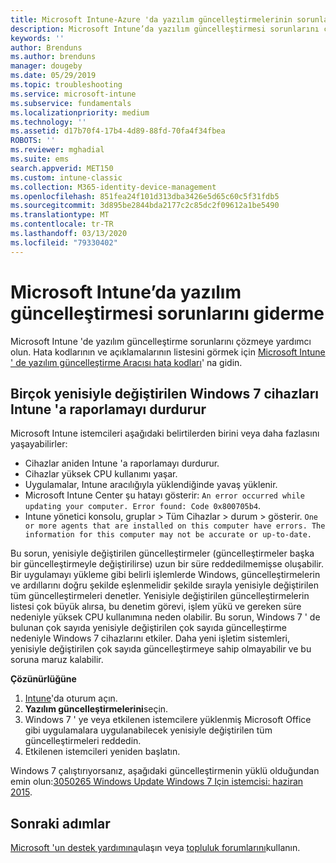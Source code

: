 ```yaml
---
title: Microsoft Intune-Azure 'da yazılım güncelleştirmelerinin sorunlarını giderme | Microsoft Docs
description: Microsoft Intune’da yazılım güncelleştirmesi sorunlarını çözün.
keywords: ''
author: Brenduns
ms.author: brenduns
manager: dougeby
ms.date: 05/29/2019
ms.topic: troubleshooting
ms.service: microsoft-intune
ms.subservice: fundamentals
ms.localizationpriority: medium
ms.technology: ''
ms.assetid: d17b70f4-17b4-4d89-88fd-70fa4f34fbea
ROBOTS: ''
ms.reviewer: mghadial
ms.suite: ems
search.appverid: MET150
ms.custom: intune-classic
ms.collection: M365-identity-device-management
ms.openlocfilehash: 851fea24f101d313dba3426e5d65c60c5f31fdb5
ms.sourcegitcommit: 3d895be2844bda2177c2c85dc2f09612a1be5490
ms.translationtype: MT
ms.contentlocale: tr-TR
ms.lasthandoff: 03/13/2020
ms.locfileid: "79330402"
---
```

# <a name="troubleshoot-software-updates-in-microsoft-intune"></a>Microsoft Intune’da yazılım güncelleştirmesi sorunlarını giderme

Microsoft Intune 'de yazılım güncelleştirme sorunlarını çözmeye yardımcı olun. Hata kodlarının ve açıklamalarının listesini görmek için [Microsoft Intune ' de yazılım güncelleştirme Aracısı hata kodları](../protect/software-update-agent-error-codes.md)' na gidin.

## <a name="windows-7-devices-with-many-superseded-updates-stop-reporting-to-intune"></a>Birçok yenisiyle değiştirilen Windows 7 cihazları Intune 'a raporlamayı durdurur

Microsoft Intune istemcileri aşağıdaki belirtilerden birini veya daha fazlasını yaşayabilirler:

- Cihazlar aniden Intune 'a raporlamayı durdurur.  
- Cihazlar yüksek CPU kullanımı yaşar.
- Uygulamalar, Intune aracılığıyla yüklendiğinde yavaş yüklenir.
- Microsoft Intune Center şu hatayı gösterir: `An error occurred while updating your computer. Error found: Code 0x800705b4`.
- Intune yönetici konsolu, gruplar > Tüm Cihazlar > durum > gösterir. `One or more agents that are installed on this computer have errors. The information for this computer may not be accurate or up-to-date.`

Bu sorun, yenisiyle değiştirilen güncelleştirmeler (güncelleştirmeler başka bir güncelleştirmeyle değiştirilirse) uzun bir süre reddedilmemişse oluşabilir. Bir uygulamayı yükleme gibi belirli işlemlerde Windows, güncelleştirmelerin ve ardıllarını doğru şekilde eşlenmelidir şekilde sırayla yenisiyle değiştirilen tüm güncelleştirmeleri denetler. Yenisiyle değiştirilen güncelleştirmelerin listesi çok büyük alırsa, bu denetim görevi, işlem yükü ve gereken süre nedeniyle yüksek CPU kullanımına neden olabilir. Bu sorun, Windows 7 ' de bulunan çok sayıda yenisiyle değiştirilen çok sayıda güncelleştirme nedeniyle Windows 7 cihazlarını etkiler. Daha yeni işletim sistemleri, yenisiyle değiştirilen çok sayıda güncelleştirmeye sahip olmayabilir ve bu soruna maruz kalabilir.

**Çözünürlüğüne**

1. [Intune](https://go.microsoft.com/fwlink/?linkid=2090973)'da oturum açın.
2. **Yazılım güncelleştirmelerini**seçin.
3. Windows 7 ' ye veya etkilenen istemcilere yüklenmiş Microsoft Office gibi uygulamalara uygulanabilecek yenisiyle değiştirilen tüm güncelleştirmeleri reddedin.
4. Etkilenen istemcileri yeniden başlatın.

Windows 7 çalıştırıyorsanız, aşağıdaki güncelleştirmenin yüklü olduğundan emin olun:[3050265 Windows Update Windows 7 Için istemcisi: haziran 2015](https://support.microsoft.com/kb/3050265).

## <a name="next-steps"></a>Sonraki adımlar

[Microsoft 'un destek yardımına](get-support.md)ulaşın veya [topluluk forumlarını](https://social.technet.microsoft.com/Forums/en-US/home?category=microsoftintune)kullanın.